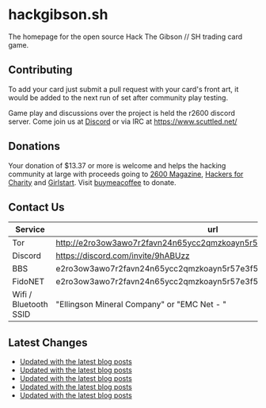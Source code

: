 # hackgibson.sh
The homepage for the open source Hack The Gibson // SH trading card game.


## Contributing

To add your card just submit a pull request with your card's front art, it would be added to the next run of set after community play testing.

Game play and discussions over the project is held the r2600 discord server. Come join us at [Discord](https://discord.com/invite/9hABUzz) or via IRC at https://www.scuttled.net/


## Donations

Your donation of $13.37 or more is welcome and helps the hacking community at large with proceeds going to [2600 Magazine](https://2600.com/), [Hackers for Charity](https://hackersforcharity.org) and [Girlstart](https://girlstart.org).  Visit [buymeacoffee](https://www.buymeacoffee.com/hackgibson.sh) to donate.


## Contact Us

Service | url
-|-
Tor | http://e2ro3ow3awo7r2favn24n65ycc2qmzkoayn5r57e3f56nvjwdcgg32ad.onion
Discord | https://discord.com/invite/9hABUzz
BBS | e2ro3ow3awo7r2favn24n65ycc2qmzkoayn5r57e3f56nvjwdcgg32ad.onion:23
FidoNET | e2ro3ow3awo7r2favn24n65ycc2qmzkoayn5r57e3f56nvjwdcgg32ad.onion:24554
Wifi / Bluetooth SSID | "Ellingson Mineral Company" or "EMC Net - <fidonet address>"

## Latest Changes
<!-- BLOG-POST-LIST:START -->
- [Updated with the latest blog posts](https://github.com/DFW2600/hackgibson.sh/commit/7a8e37e0c9c9e915b42deb6b5f3ed84d9fdff75f)
- [Updated with the latest blog posts](https://github.com/DFW2600/hackgibson.sh/commit/f6285d0aa1c53e3e910367715b7228c0cd6a6317)
- [Updated with the latest blog posts](https://github.com/DFW2600/hackgibson.sh/commit/2089718ffda93cbb5c4b5879a9d9bd054d0ff0e4)
- [Updated with the latest blog posts](https://github.com/DFW2600/hackgibson.sh/commit/894109116457ff4b5c17f47da80dbb90e51d0a0c)
- [Updated with the latest blog posts](https://github.com/DFW2600/hackgibson.sh/commit/a397e3bbdb75e535348762c71648e58554f1852c)
<!-- BLOG-POST-LIST:END -->
